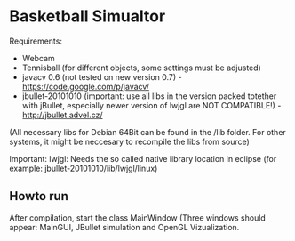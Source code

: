 Basketball Simualtor
==========

Requirements: 
- Webcam
- Tennisball (for different objects, some settings must be adjusted)
- javacv 0.6 (not tested on new version 0.7) - https://code.google.com/p/javacv/
- jbullet-20101010 (important: use all libs in the version packed totether with jBullet, especially newer version of lwjgl are NOT COMPATIBLE!) - http://jbullet.advel.cz/

(All necessary libs for Debian 64Bit can be found in the /lib folder. For other systems, it might be neccesary to recompile the libs from source)

Important:
lwjgl: Needs the so called native library location in eclipse (for example: jbullet-20101010/lib/lwjgl/linux)


Howto run
-----

After compilation, start the class MainWindow (Three windows should appear: MainGUI, JBullet simulation and OpenGL Vizualization.

